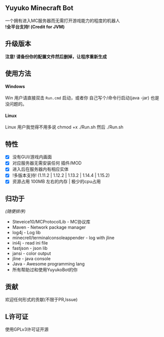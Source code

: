 ## Yuyuko Minecraft Bot
一个拥有进入MC服务器而无需打开游戏能力的程度的机器人  
**!全平台支持! (Credit for JVM)**

## 升级版本
**注意! 请备份你的配置文件然后删掉，让程序重新生成**

## 使用方法

#### Windows
Win 用户请直接双击 ``Run.cmd`` 启动，或者你 自己写个/命令行启动(java -jar) 也是没问题的。

#### Linux
Linux 用户我觉得不用多说
chmod +x ./Run.sh 然后 ./Run.sh

## 特性
- [x] 没有GUI/游戏内画面
- [x] 对应服务器无需安装任何 插件/MOD
- [x] 进入后在服务器内有相应实体
- [x] !多版本支持! (1.11.2 | 1.12.2 | 1.13.2 | 1.14.4 | 1.15.2)
- [x] 资源占用 100MB 左右的内存 | 极少的cpu占用

## 归功于
_(随便排序)_
- Steveice10/MCProtocolLib - MC协议库
- Maven - Network package manager
- log4j - Log lib
- minecrell/terminalconsoleappender - log with jline
- ini4j - read ini file
- fastjson - json lib
- jansi - color output
- jline - java console
- Java - Awesome programming lang
- 所有帮助过和使用YuyukoBot的你

## 贡献
欢迎任何形式的贡献(不限于PR,Issue)

## L许可证
使用GPLv3许可证开源
